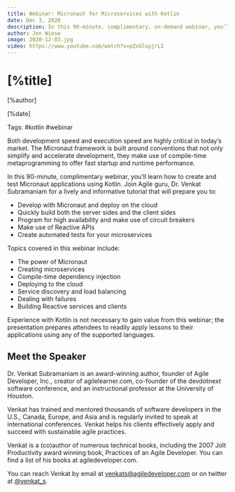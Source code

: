 ```yaml
---
title: Webinar: Micronaut for Microservices with Kotlin
date: Dec 3, 2020
description: In this 90-minute, complimentary, on-demand webinar, you’ll learn how to create and test Micronaut applications using Kotlin. 
author: Jen Wiese
image: 2020-12-03.jpg
video: https://www.youtube.com/watch?v=pZvGluyjrLI
---
```


# [%title]

[%author]

[%date]

Tags: #kotlin #webinar

Both development speed and execution speed are highly critical in today’s market. The Micronaut framework is built around conventions that not only simplify and accelerate development, they make use of compile-time metaprogramming to offer fast startup and runtime performance.

In this 90-minute, complimentary webinar, you’ll learn how to create and test Micronaut applications using Kotlin. Join Agile guru, Dr. Venkat Subramaniam for a lively and informative tutorial that will prepare you to:

- Develop with Micronaut and deploy on the cloud
- Quickly build both the server sides and the client sides
- Program for high availability and make use of circuit breakers
- Make use of Reactive APIs
- Create automated tests for your microservices

Topics covered in this webinar include:

- The power of Micronaut
- Creating microservices
- Compile-time dependency injection
- Deploying to the cloud
- Service discovery and load balancing
- Dealing with failures
- Building Reactive services and clients

Experience with Kotlin is not necessary to gain value from this webinar; the presentation prepares attendees to readily apply lessons to their applications using any of the supported languages. 

## Meet the Speaker

Dr. Venkat Subramaniam is an award-winning author, founder of Agile Developer, Inc., creator of agilelearner.com, co-founder of the devdotnext software conference, and an instructional professor at the University of Houston.

Venkat has trained and mentored thousands of software developers in the U.S., Canada, Europe, and Asia and is regularly invited to speak at international conferences. Venkat helps his clients effectively apply and succeed with sustainable agile practices.

Venkat is a (co)author of numerous technical books, including the 2007 Jolt Productivity award winning book, Practices of an Agile Developer. You can find a list of his books at agiledeveloper.com.

You can reach Venkat by email at venkats@agiledeveloper.com or on twitter at [@venkat_s](https://twitter.com/venkat_s).

